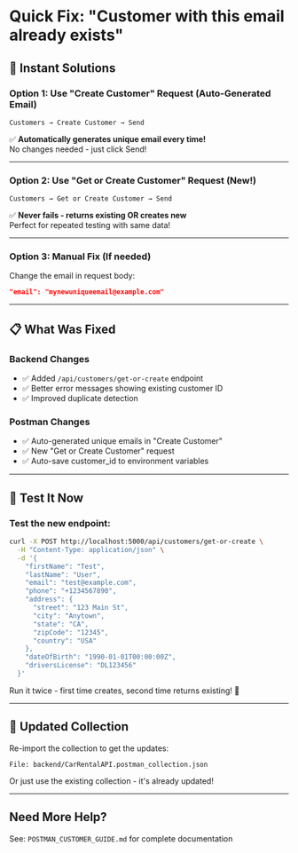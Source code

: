 # Quick Fix: "Customer with this email already exists"

## 🎯 Instant Solutions

### Option 1: Use "Create Customer" Request (Auto-Generated Email)
```
Customers → Create Customer → Send
```
✅ **Automatically generates unique email every time!**  
No changes needed - just click Send!

---

### Option 2: Use "Get or Create Customer" Request (New!)
```
Customers → Get or Create Customer → Send
```
✅ **Never fails - returns existing OR creates new**  
Perfect for repeated testing with same data!

---

### Option 3: Manual Fix (If needed)
Change the email in request body:
```json
"email": "mynewuniqueemail@example.com"
```

---

## 📋 What Was Fixed

### Backend Changes
- ✅ Added `/api/customers/get-or-create` endpoint
- ✅ Better error messages showing existing customer ID
- ✅ Improved duplicate detection

### Postman Changes
- ✅ Auto-generated unique emails in "Create Customer"
- ✅ New "Get or Create Customer" request
- ✅ Auto-save customer_id to environment variables

---

## 🧪 Test It Now

### Test the new endpoint:
```bash
curl -X POST http://localhost:5000/api/customers/get-or-create \
  -H "Content-Type: application/json" \
  -d '{
    "firstName": "Test",
    "lastName": "User",
    "email": "test@example.com",
    "phone": "+1234567890",
    "address": {
      "street": "123 Main St",
      "city": "Anytown",
      "state": "CA",
      "zipCode": "12345",
      "country": "USA"
    },
    "dateOfBirth": "1990-01-01T00:00:00Z",
    "driversLicense": "DL123456"
  }'
```

Run it twice - first time creates, second time returns existing! 🎉

---

## 🔄 Updated Collection

Re-import the collection to get the updates:
```
File: backend/CarRentalAPI.postman_collection.json
```

Or just use the existing collection - it's already updated!

---

## Need More Help?

See: `POSTMAN_CUSTOMER_GUIDE.md` for complete documentation

